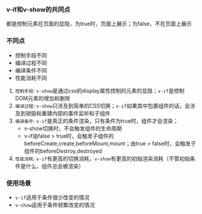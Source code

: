 ### v-if和v-show的共同点
都是控制元素在页面的显隐，为true时，页面上展示；为false，不在页面上展示

### 不同点
- 控制手段不同
- 编译过程不同
- 编译条件不同
- 性能消耗不同

1. `控制手段`: `v-show`是通过css的display属性控制的元素的显隐；`v-if`是控制DOM元素的增加和删除
2. `编译过程`: `v-show`只涉及到简单的CSS切换；`v-if`如果其中包裹组件的话，会涉及到销毁和重建内部的事件监听和子组件
3. `编译条件`: `v-if`是真正的条件渲染，只有条件为true时，组件才会渲染；
     - v-show切换时，不会触发组件的生命周期
     - v-if由false > true时，会触发子组件的beforeCreate,create,beforeMount,mount；由true > false时，会触发子组件的beforeDestroy,destroyed
4. `性能消耗`: `v-if`有更高的切换消耗，`v-show`有更高的初始渲染消耗（不管初始条件是什么，组件总会被渲染）

### 使用场景
- `v-if`适用于条件很少改变的情况
- `v-show`适用于条件频繁改变的情况